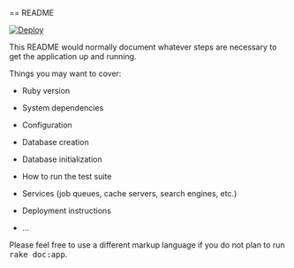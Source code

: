 == README

<a href="https://heroku.com/deploy?template=https://github.com/IcaliaLabs/sufragia">
  <img src="https://www.herokucdn.com/deploy/button.svg" alt="Deploy">
</a>

This README would normally document whatever steps are necessary to get the
application up and running.

Things you may want to cover:

* Ruby version

* System dependencies

* Configuration

* Database creation

* Database initialization

* How to run the test suite

* Services (job queues, cache servers, search engines, etc.)

* Deployment instructions

* ...


Please feel free to use a different markup language if you do not plan to run
<tt>rake doc:app</tt>.
